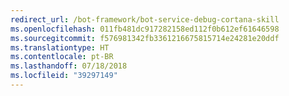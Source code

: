 ```yaml
---
redirect_url: /bot-framework/bot-service-debug-cortana-skill
ms.openlocfilehash: 011fb481dc917282158ed112f0b612ef61646598
ms.sourcegitcommit: f576981342fb3361216675815714e24281e20ddf
ms.translationtype: HT
ms.contentlocale: pt-BR
ms.lasthandoff: 07/18/2018
ms.locfileid: "39297149"
---
```

